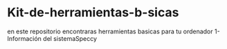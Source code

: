 # Kit-de-herramientas-b-sicas
en este repositorio encontraras herramientas basicas para tu ordenador
1- Información del sistemaSpeccy
